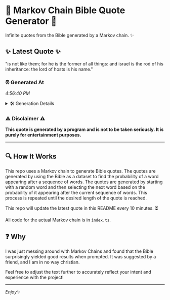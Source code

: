 # 📖 Markov Chain Bible Quote Generator 📖

Infinite quotes from the Bible generated by a Markov chain. ✨

## ✨ Latest Quote ✨
"is not like them; for he is the former of all things: and israel is the rod of his inheritance: the lord of hosts is his name."

### ⏰ Generated At
*4:56:40 PM*

<details>
    <summary>🛠️ Generation Details</summary>
    <p>
        <strong>🌱 Seed:</strong> is<br>
        <strong>🔄 Iterations:</strong> 26<br>
        <strong>📜 Context History:</strong><br>[ is ]: not<br>[ is, not ]: like<br>[ is, not, like ]: them;<br>[ is, not, like, them; ]: for<br>[ is, not, like, them;, for ]: he<br>[ is, not, like, them;, for, he ]: is<br>[ not, like, them;, for, he, is ]: the<br>[ like, them;, for, he, is, the ]: former<br>[ them;, for, he, is, the, former ]: of<br>[ for, he, is, the, former, of ]: all<br>[ he, is, the, former, of, all ]: things:<br>[ is, the, former, of, all, things: ]: and<br>[ the, former, of, all, things:, and ]: israel<br>[ former, of, all, things:, and, israel ]: is<br>[ of, all, things:, and, israel, is ]: the<br>[ all, things:, and, israel, is, the ]: rod<br>[ things:, and, israel, is, the, rod ]: of<br>[ and, israel, is, the, rod, of ]: his<br>[ israel, is, the, rod, of, his ]: inheritance:<br>[ is, the, rod, of, his, inheritance: ]: the<br>[ the, rod, of, his, inheritance:, the ]: lord<br>[ rod, of, his, inheritance:, the, lord ]: of<br>[ of, his, inheritance:, the, lord, of ]: hosts<br>[ his, inheritance:, the, lord, of, hosts ]: is<br>[ inheritance:, the, lord, of, hosts, is ]: his<br>[ the, lord, of, hosts, is, his ]: name.<br>
    </p>
</details>

### ⚠️ Disclaimer ⚠️
**This quote is generated by a program and is not to be taken seriously. It is purely for entertainment purposes.**

---

## 🔍 How It Works

This repo uses a Markov chain to generate Bible quotes. The quotes are generated by using the Bible as a dataset to find the probability of a word appearing after a sequence of words. The quotes are generated by starting with a random word and then selecting the next word based on the probability of it appearing after the current sequence of words. This process is repeated until the desired length of the quote is reached.

This repo will update the latest quote in this README every 10 minutes. ⏳

All code for the actual Markov chain is in `index.ts`.

## ❓ Why

I was just messing around with Markov Chains and found that the Bible surprisingly yielded good results when prompted. 
It was suggested by a friend, and I am in no way christian.

Feel free to adjust the text further to accurately reflect your intent and experience with the project!

---

*Enjoy*✨
